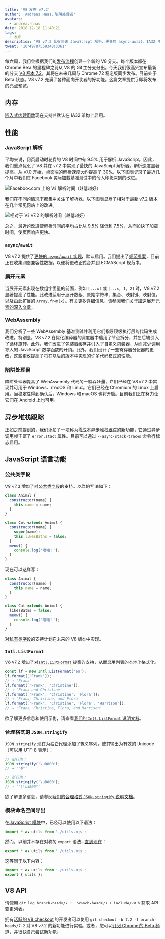 ```yaml
---
title: 'V8 发布 v7.2'
author: 'Andreas Haas，陷阱处理者'
avatars:
  - andreas-haas
date: 2018-12-18 11:48:21
tags:
  - 发布
description: 'V8 v7.2 具有高速 JavaScript 解析、更快的 async-await、IA32 平台下的内存消耗减少、公共类字段及更多功能！'
tweet: '1074978755934863361'
---
```

每六周，我们会根据我们的[发布流程](/docs/release-process)创建一个新的 V8 分支。每个版本都在 Chrome Beta 的里程碑之前从 V8 的 Git 主分支分出。今天我们很高兴宣布最新的分支 [V8 版本 7.2](https://chromium.googlesource.com/v8/v8.git/+log/branch-heads/7.2)，其将在未来几周与 Chrome 72 稳定版同步发布。目前处于 Beta 状态。V8 v7.2 充满了各种面向开发者的好功能。这篇文章提供了即将发布的亮点预览。

<!--truncate-->
## 内存

[嵌入式内建函数](/blog/embedded-builtins)现在支持并默认在 IA32 架构上启用。

## 性能

### JavaScript 解析

平均来说，网页启动时花费的 V8 时间中有 9.5% 用于解析 JavaScript。因此，我们重点优化了 V8 并在 v7.2 中实现了最快的 JavaScript 解析器。解析速度显著提高。从 v7.0 开始，桌面端的解析速度大约提高了 30%。以下图表记录了最近几个月中我们在 Facebook 实际加载基准测试中的令人印象深刻的改进。

![Facebook.com 上的 V8 解析时间（越低越好）](/_img/v8-release-72/facebook-parse-time.png)

我们在不同的情况下都集中关注了解析器。以下图表显示了相对于最新 v7.2 版本在几个常见网站上的改进。

![相对于 V8 v7.2 的解析时间（越低越好）](/_img/v8-release-72/relative-parse-times.svg)

总之，最近的改进使解析时间的平均占比从 9.5% 降低到 7.5%，从而加快了加载时间，使页面响应更快。

### `async`/`await`

V8 v7.2 提供了[更快的 `async`/`await` 实现](/blog/fast-async#await-under-the-hood)，默认启用。我们提出了[规范提案](https://github.com/tc39/ecma262/pull/1250)，目前正在收集网络兼容性数据，以便将更改正式合并到 ECMAScript 规范中。

### 展开元素

当展开元素出现在数组字面量的前面，例如 `[...x]` 或 `[...x, 1, 2]` 时，V8 v7.2 显著提高了性能。此改进适用于展开数组、原始字符串、集合、映射键、映射值，以及由此扩展的 `Array.from(x)`。有关更多详细信息，请参阅[我们关于加速展开元素的深入文章](/blog/spread-elements)。

### WebAssembly

我们分析了一些 WebAssembly 基准测试并利用它们指导顶级执行层的代码生成改进。特别是，V8 v7.2 在优化编译器的调度器中启用了节点拆分，并在后端引入了循环旋转。此外，我们改进了包装器缓存并引入了自定义包装器，从而减少调用导入的 JavaScript 数学函数的开销。此外，我们设计了一些寄存器分配器的更改，这些更改提高了将在以后的版本中实现的许多代码模式的性能。

### 陷阱处理器

陷阱处理器提高了 WebAssembly 代码的一般吞吐量。它们已经在 V8 v7.2 中实现并可用于 Windows、macOS 和 Linux。它们已经在 Chromium 的 Linux 上启用。当稳定性得到确认后，Windows 和 macOS 也将开启。目前我们正在努力让它们在 Android 上也可用。

## 异步堆栈跟踪

正如[之前提到的](/blog/fast-async#improved-developer-experience)，我们添加了一项称为[零成本异步堆栈跟踪](https://bit.ly/v8-zero-cost-async-stack-traces)的新功能，它通过异步调用帧丰富了 `error.stack` 属性。目前可以通过 `--async-stack-traces` 命令行标志启用。

## JavaScript 语言功能

### 公共类字段

V8 v7.2 增加了对[公共类字段](/features/class-fields)的支持。以往的写法如下：

```js
class Animal {
  constructor(name) {
    this.name = name;
  }
}

class Cat extends Animal {
  constructor(name) {
    super(name);
    this.likesBaths = false;
  }
  meow() {
    console.log('喵喵！');
  }
}
```

现在可以这样写：

```js
class Animal {
  constructor(name) {
    this.name = name;
  }
}

class Cat extends Animal {
  likesBaths = false;
  meow() {
    console.log('喵喵！');
  }
}
```

对[私有类字段](/features/class-fields#private-class-fields)的支持计划在未来的 V8 版本中实现。

### `Intl.ListFormat`

V8 v7.2 增加了对[`Intl.ListFormat` 提案](/features/intl-listformat)的支持，从而启用列表的本地化格式化。

```js
const lf = new Intl.ListFormat('en');
lf.format(['Frank']);
// → 'Frank'
lf.format(['Frank', 'Christine']);
// → 'Frank and Christine'
lf.format(['Frank', 'Christine', 'Flora']);
// → 'Frank, Christine, and Flora'
lf.format(['Frank', 'Christine', 'Flora', 'Harrison']);
// → 'Frank, Christine, Flora, and Harrison'
```

欲了解更多信息和使用示例，请查看[我们的 `Intl.ListFormat` 说明文档](/features/intl-listformat)。

### 合理格式的 `JSON.stringify`

`JSON.stringify` 现在为独立代理添加了转义序列，使其输出为有效的 Unicode（可以用 UTF-8 表示）：

```js
// 旧行为：
JSON.stringify('\uD800');
// → '"�"'

// 新行为：
JSON.stringify('\uD800');
// → '"\\ud800"'
```

欲了解更多信息，请参阅[我们的合理格式 `JSON.stringify` 说明文档](/features/well-formed-json-stringify)。

### 模块命名空间导出

在[JavaScript 模块](/features/modules)中，已经可以使用以下语法：

```js
import * as utils from './utils.mjs';
```

然而，以前并不存在对称的 `export` 语法...[直到现在](/features/module-namespace-exports)：

```js
export * as utils from './utils.mjs';
```

这等同于以下内容：

```js
import * as utils from './utils.mjs';
export { utils };
```

## V8 API

请使用 `git log branch-heads/7.1..branch-heads/7.2 include/v8.h` 获取 API 变更列表。

拥有[活跃的 V8 checkout](/docs/source-code#using-git) 的开发者可以使用 `git checkout -b 7.2 -t branch-heads/7.2` 对 V8 v7.2 的新功能进行实验。或者，您可以[订阅 Chrome 的 Beta 频道](https://www.google.com/chrome/browser/beta.html)，并很快自己尝试新功能。
